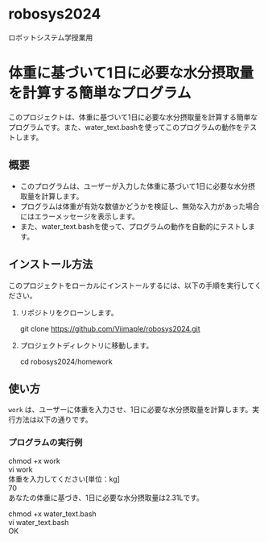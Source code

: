 # robosys2024
ロボットシステム学授業用
# 体重に基づいて1日に必要な水分摂取量を計算する簡単なプログラム

このプロジェクトは、体重に基づいて1日に必要な水分摂取量を計算する簡単なプログラムです。また、water_text.bashを使ってこのプログラムの動作をテストします。

## 概要

- このプログラムは、ユーザーが入力した体重に基づいて1日に必要な水分摂取量を計算します。
- プログラムは体重が有効な数値かどうかを検証し、無効な入力があった場合にはエラーメッセージを表示します。
- また、water_text.bashを使って、プログラムの動作を自動的にテストします。

## インストール方法

このプロジェクトをローカルにインストールするには、以下の手順を実行してください。

1. リポジトリをクローンします。

    git clone https://github.com/Viimaple/robosys2024.git

2. プロジェクトディレクトリに移動します。

    cd robosys2024/homework

## 使い方

`work` は、ユーザーに体重を入力させ、1日に必要な水分摂取量を計算します。実行方法は以下の通りです。

### プログラムの実行例

chmod +x work  
vi work  
体重を入力してください[単位：kg]  
70  
あなたの体重に基づき、1日に必要な水分摂取量は2.31Lです。  

chmod +x water_text.bash  
vi water_text.bash  
OK  
